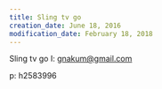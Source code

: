 ```yaml
---
title: Sling tv go
creation_date: June 18, 2016
modification_date: February 18, 2018
---
```



Sling tv go
I:
gnakum@gmail.com

p:
h2583996
